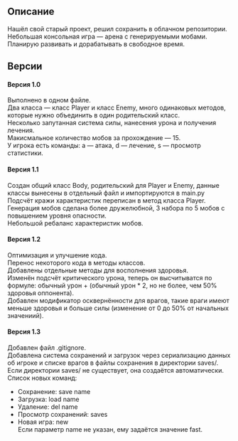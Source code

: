 ## Описание

Нашёл свой старый проект, решил сохранить в облачном репозитории.  
Небольшая консольная игра — арена с генерируемыми мобами.  
Планирую развивать и дорабатывать в свободное время.  

## Версии

#### Версия 1.0
Выполнено в одном файле.  
Два класса — класс Player и класс Enemy, много одинаковых методов, которые нужно объединить в один родительский класс.  
Несколько запутанная система силы, нанесения урона и получения лечения.  
Макисмальное количество мобов за прохождение — 15.  
У игрока есть команды: a — атака, d — лечение, s — просмотр статистики.  

#### Версия 1.1
Создан общий класс Body, родительский для Player и Enemy, данные классы вынесены в отдельный файл и импортируются в main.py  
Подсчёт кражи характеристик переписан в метод класса Player.  
Генерация мобов сделана более дружелюбной, 3 набора по 5 мобов с повышением уровня опасности.  
Небольшой ребаланс характеристик мобов.  

#### Версия 1.2
Оптимизация и улучшение кода.  
Перенос некоторого кода в методы классов.  
Добавлены отдельные методы для восполнения здоровья.  
Изменён подсчёт критического урона, теперь он высчитыватся по формуле: обычный урон + (обычный урон * 2, но не более, чем 50% здоровья оппонента).  
Добавлен модификатор осквернённости для врагов, такие враги имеют меньше здоровья и больше силы (изменение от 0 до 50% от начальных значениий).  

#### Версия 1.3
Добавлен файл .gitignore.  
Добавлена система сохранений и загрузок через сериализацию данных об игроке и списке врагов в файлы сохранения в директории saves/.  
Если директории saves/ не существует, она создаётся автоматически.  
Список новых команд:  
+ Сохранение: save name  
+ Загрузка: load name  
+ Удаление: del name  
+ Просмотр сохранений: saves  
+ Новая игра: new  
Если параметр name не указан, ему задаётся значение fast.  

